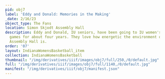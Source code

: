 ```yaml
---
pid: obj7
label: 'Eddy and Donald: Memories in the Making'
_date: 2/16/23
object_type: The Fans
location: Simon Skjodt Assembly Hall
description: Eddy and Donald, IU seniors, have been going to IU women's basketball
  games for about four years. They love how energetic the environment of Simon Skjodt
  Assembly Hall is.
order: '07'
layout: IndianaWomensBasketball_item
collection: IndianaWomensBasketball
thumbnail: "/img/derivatives/iiif/images/obj7/full/250,/0/default.jpg"
full: "/img/derivatives/iiif/images/obj7/full/1140,/0/default.jpg"
manifest: "/img/derivatives/iiif/obj7/manifest.json"
---
```

